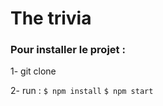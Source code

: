 # The trivia


### Pour installer le projet :

1- git clone 

2- run :
`$ npm install`
`$ npm start`
